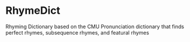 # RhymeDict
Rhyming Dictionary based on the CMU Pronunciation dictionary that finds perfect rhymes, subsequence rhymes, and featural rhymes
